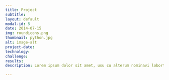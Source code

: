 ```yaml
---
title: Project 
subtitle: 
layout: default
modal-id: 5
date: 2014-07-15
img: roundicons.png
thumbnail: python.jpg
alt: image-alt
project-date: 
technology:
challenge:
results:
description: Lorem ipsum dolor sit amet, usu cu alterum nominavi lobortis. At duo novum diceret. Tantas apeirian vix et, usu sanctus postulant inciderint ut, populo diceret necessitatibus in vim. Cu eum dicam feugiat noluisse.

---
```

